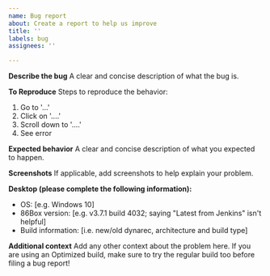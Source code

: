 ```yaml
---
name: Bug report
about: Create a report to help us improve
title: ''
labels: bug
assignees: ''

---
```


**Describe the bug**
A clear and concise description of what the bug is.

**To Reproduce**
Steps to reproduce the behavior:
1. Go to '...'
2. Click on '....'
3. Scroll down to '....'
4. See error

**Expected behavior**
A clear and concise description of what you expected to happen.

**Screenshots**
If applicable, add screenshots to help explain your problem.

**Desktop (please complete the following information):**
 - OS: [e.g. Windows 10]
 - 86Box version: [e.g. v3.7.1 build 4032; saying "Latest from Jenkins" isn't helpful]
 - Build information: [i.e. new/old dynarec, architecture and build type]

**Additional context**
Add any other context about the problem here. If you are using an Optimized build, make sure to try the regular build too before filing a bug report!
